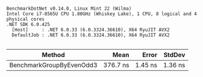 ```

BenchmarkDotNet v0.14.0, Linux Mint 22 (Wilma)
Intel Core i7-8565U CPU 1.80GHz (Whiskey Lake), 1 CPU, 8 logical and 4 physical cores
.NET SDK 6.0.425
  [Host]     : .NET 6.0.33 (6.0.3324.36610), X64 RyuJIT AVX2
  DefaultJob : .NET 6.0.33 (6.0.3324.36610), X64 RyuJIT AVX2


```
| Method                   | Mean     | Error   | StdDev  |
|------------------------- |---------:|--------:|--------:|
| BenchmarkGroupByEvenOdd3 | 376.7 ns | 1.45 ns | 1.36 ns |
